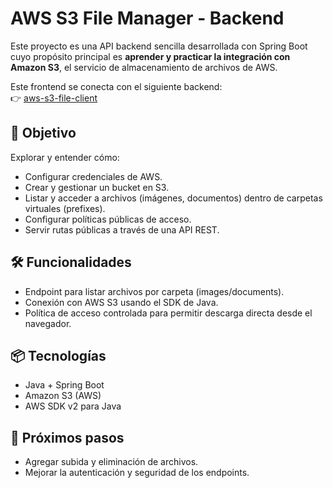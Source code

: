 # AWS S3 File Manager - Backend

Este proyecto es una API backend sencilla desarrollada con Spring Boot cuyo propósito principal es **aprender y practicar la integración con Amazon S3**, el servicio de almacenamiento de archivos de AWS.

Este frontend se conecta con el siguiente backend:  
👉 [aws-s3-file-client](https://github.com/Sanrvallejo/s3-file-api-client.git)

## 🎯 Objetivo

Explorar y entender cómo:

- Configurar credenciales de AWS.
- Crear y gestionar un bucket en S3.
- Listar y acceder a archivos (imágenes, documentos) dentro de carpetas virtuales (prefixes).
- Configurar políticas públicas de acceso.
- Servir rutas públicas a través de una API REST.

## 🛠 Funcionalidades

- Endpoint para listar archivos por carpeta (images/documents).
- Conexión con AWS S3 usando el SDK de Java.
- Política de acceso controlada para permitir descarga directa desde el navegador.

## 📦 Tecnologías

- Java + Spring Boot
- Amazon S3 (AWS)
- AWS SDK v2 para Java

## 🚀 Próximos pasos

- Agregar subida y eliminación de archivos.
- Mejorar la autenticación y seguridad de los endpoints.
